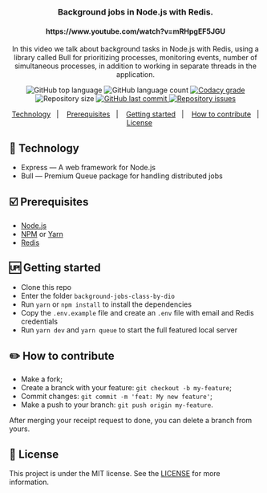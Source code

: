 
<h3 align="center">
	Background jobs in Node.js with Redis.
</h3>
<h4 align="center">
https://www.youtube.com/watch?v=mRHpgEF5JGU
</h4>
<p align="center">
In this video we talk about background tasks in Node.js with Redis, using a library called Bull for prioritizing processes, monitoring events, number of simultaneous processes, in addition to working in separate threads in the application.
</p>
<p align="center">
  <img alt="GitHub top language" src="https://img.shields.io/github/languages/top/robertosousa1/background-jobs-class-by-dio.svg">
  
  <img alt="GitHub language count" src="https://img.shields.io/github/languages/count/robertosousa1/background-jobs-class-by-dio.svg">
  
  <a href="https://www.codacy.com/app/robertosousa1/background-jobs-class-by-dio?utm_source=github.com&amp;utm_medium=referral&amp;utm_content=robertosousa1/background-jobs-class-by-dio&amp;utm_campaign=Badge_Grade">
    <img alt="Codacy grade" src="https://img.shields.io/codacy/grade/70c8e79c83b442278f6c276ebf117ae4.svg">
  </a>

  
  <img alt="Repository size" src="https://img.shields.io/github/repo-size/robertosousa1/background-jobs-class-by-dio.svg">
  <a href="https://github.com/robertosousa1/background-jobs-class-by-dio/commits/master">
    <img alt="GitHub last commit" src="https://img.shields.io/github/last-commit/robertosousa1/background-jobs-class-by-dio.svg">
  </a>
  
  <a href="https://github.com/robertosousa1/background-jobs-class-by-dio/issues">
    <img alt="Repository issues" src="https://img.shields.io/github/issues/robertosousa1/background-jobs-class-by-dio.svg">
  </a>
</p>

<p align="center">
<a href="#rocket-technology">Technology</a>&nbsp;&nbsp;&nbsp;|&nbsp;&nbsp;&nbsp;
  <a href="#ballot_box_with_check-prerequisites">Prerequisites</a>&nbsp;&nbsp;&nbsp;|&nbsp;&nbsp;&nbsp;
    <a href="#up-getting-started">Getting started</a>&nbsp;&nbsp;&nbsp;|&nbsp;&nbsp;&nbsp;
  <a href="#pencil2-how-to-contribute">How to contribute</a>&nbsp;&nbsp;&nbsp;|&nbsp;&nbsp;&nbsp;
  <a href="#memo-license">License</a>
</p>

## [](#technology):rocket: Technology
-  Express — A web framework for Node.js
-  Bull — Premium Queue package for handling distributed jobs

## [](#prerequisites):ballot_box_with_check: Prerequisites
-   [Node.js](https://nodejs.org/en/)
-   [NPM](https://www.npmjs.com/) or [Yarn](https://yarnpkg.com/pt-BR/docs/install)
- [Redis](https://redis.io/)

## [](#getting-started):up: Getting started

-   Clone this repo
-  Enter the folder `background-jobs-class-by-dio`
-  Run `yarn` or `npm install` to install the dependencies
-  Copy the `.env.example` file and create an `.env` file with email and Redis credentials
- Run `yarn dev` and `yarn queue` to start the full featured local server
## [](#how-to-contribute):pencil2: How to contribute

-   Make a fork;
-   Create a branck with your feature:  `git checkout -b my-feature`;
-   Commit changes:  `git commit -m 'feat: My new feature'`;
-   Make a push to your branch:  `git push origin my-feature`.

After merging your receipt request to done, you can delete a branch from yours.

## [](#license):memo: License
This project is under the MIT license. See the [LICENSE](https://github.com/robertosousa1/background-jobs-class-by-dio/blob/master/LICENSE) for more information.




